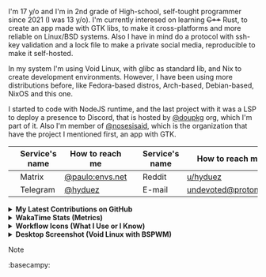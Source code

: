  <p>I'm 17 y/o and I'm in 2nd grade of High-school, self-tought programmer since 2021 (I was 13 y/o). I'm currently interesed on learning <s>C++</s> Rust, to create an app made with GTK libs, to make it cross-platforms and more reliable on Linux/BSD systems. Also I have in mind do a protocol with ssh-key validation and a lock file to make a private social media, reproducible to make it self-hosted.</p>
 <p>In my system I'm using Void Linux, with glibc as standard lib, and Nix to create development environments. However, I have been using more distributions before, like Fedora-based distros, Arch-based, Debian-based, NixOS and this one.</p>
 <p>I started to code with NodeJS runtime, and the last project with it was a LSP to deploy a presence to Discord, that is hosted by <a href="https://github.com/doupkg">@doupkg</a> org, which I'm part of it. Also I'm member of <a href="https://github.com/nosesisaid">@nosesisaid</a>, which is the organization that have the project I mentioned first, an app with GTK.</p>
  
| | Service's name | How to reach me | | Service's name | How to reach me | |
| ------------- | ------------- | ------------- | ------------- | ------------- | ------------- | ------------- |
| | Matrix | [@paulo:envs.net](https://matrix.to/#/@paulo:envs.net) | | Reddit | [u/hyduez](https://reddit.com/u/hyduez) | |
| | Telegram  | [@hyduez](https://hyduez.t.me/) | | E-mail | [undevoted@proton.me](mailto:undevoted@proton.me) | |


<details>
  <summary><b>My Latest Contributions on GitHub</b></summary>
  <br />
  
<!--START_SECTION:activity-->
- 🍱 Pushed [3 commits](https://github.com/hyduez/dotfiles/tree/refs/heads/void-linux) in [hyduez/dotfiles](https://github.com/hyduez/dotfiles)
- 🗑️ Deleted [master](https://github.com/hyduez/dotfiles/tree/master) branch in [hyduez/dotfiles](https://github.com/hyduez/dotfiles)
- 🗑️ Deleted [main](https://github.com/hyduez/dotfiles/tree/main) branch in [hyduez/dotfiles](https://github.com/hyduez/dotfiles)
- ⭐ Added a star to [OIEC/Banco-de-Pruebas](https://github.com/OIEC/Banco-de-Pruebas)
- 🍱 Pushed [chore: minor changes](https://github.com/hyduez/dotfiles/commit/de4ff6b83ce9d85ca0f563d8e2f30970815c8034) in [hyduez/dotfiles](https://github.com/hyduez/dotfiles)
<!--END_SECTION:activity-->

</details>

<details>
  <summary><b>WakaTime Stats (Metrics)</b></summary>
  <br />
  
  <!--START_SECTION:waka-->
**I'm a Night 🦉** 

```text
🌞 Morning                9 commits           ⣿⣿⣀⣀⣀⣀⣀⣀⣀⣀⣀⣀⣀⣀⣀⣀⣀⣀⣀⣀⣀⣀⣀⣀⣀   06.92 % 
🌆 Daytime                42 commits          ⣿⣿⣿⣿⣿⣿⣿⣿⣀⣀⣀⣀⣀⣀⣀⣀⣀⣀⣀⣀⣀⣀⣀⣀⣀   32.31 % 
🌃 Evening                57 commits          ⣿⣿⣿⣿⣿⣿⣿⣿⣿⣿⣿⣀⣀⣀⣀⣀⣀⣀⣀⣀⣀⣀⣀⣀⣀   43.85 % 
🌙 Night                  22 commits          ⣿⣿⣿⣿⣀⣀⣀⣀⣀⣀⣀⣀⣀⣀⣀⣀⣀⣀⣀⣀⣀⣀⣀⣀⣀   16.92 % 
```


📊 **This Week I Spent My Time On** 

```text
🕑︎ Time Zone: America/Guayaquil

💬 Programming Languages: 
C++                      1 hr 34 mins        ⣿⣿⣿⣿⣿⣿⣿⣿⣀⣀⣀⣀⣀⣀⣀⣀⣀⣀⣀⣀⣀⣀⣀⣀⣀   31.28 % 
conf                     1 hr 6 mins         ⣿⣿⣿⣿⣿⣿⣀⣀⣀⣀⣀⣀⣀⣀⣀⣀⣀⣀⣀⣀⣀⣀⣀⣀⣀   22.22 % 
Markdown                 51 mins             ⣿⣿⣿⣿⣀⣀⣀⣀⣀⣀⣀⣀⣀⣀⣀⣀⣀⣀⣀⣀⣀⣀⣀⣀⣀   17.12 % 
sh                       31 mins             ⣿⣿⣿⣀⣀⣀⣀⣀⣀⣀⣀⣀⣀⣀⣀⣀⣀⣀⣀⣀⣀⣀⣀⣀⣀   10.48 % 
Other                    29 mins             ⣿⣿⣀⣀⣀⣀⣀⣀⣀⣀⣀⣀⣀⣀⣀⣀⣀⣀⣀⣀⣀⣀⣀⣀⣀   09.84 % 

🔥 Editors: 
Neovim                   5 hrs               ⣿⣿⣿⣿⣿⣿⣿⣿⣿⣿⣿⣿⣿⣿⣿⣿⣿⣿⣿⣿⣿⣿⣿⣿⣿   100.00 % 

🐱‍💻 Projects: 
paulov                   2 hrs 32 mins       ⣿⣿⣿⣿⣿⣿⣿⣿⣿⣿⣿⣿⣿⣀⣀⣀⣀⣀⣀⣀⣀⣀⣀⣀⣀   50.56 % 
kattis-dot-com           2 hrs 5 mins        ⣿⣿⣿⣿⣿⣿⣿⣿⣿⣿⣀⣀⣀⣀⣀⣀⣀⣀⣀⣀⣀⣀⣀⣀⣀   41.63 % 
oiec-roadmap             23 mins             ⣿⣿⣀⣀⣀⣀⣀⣀⣀⣀⣀⣀⣀⣀⣀⣀⣀⣀⣀⣀⣀⣀⣀⣀⣀   07.70 % 
Unknown Project          0 secs              ⣀⣀⣀⣀⣀⣀⣀⣀⣀⣀⣀⣀⣀⣀⣀⣀⣀⣀⣀⣀⣀⣀⣀⣀⣀   00.10 % 

💻 Operating System: 
Linux                    5 hrs               ⣿⣿⣿⣿⣿⣿⣿⣿⣿⣿⣿⣿⣿⣿⣿⣿⣿⣿⣿⣿⣿⣿⣿⣿⣿   100.00 % 
```


<!--END_SECTION:waka-->

<p align="center">
  <img height=150 src="https://github-readme-stats.vercel.app/api?username=hyduez&rank_icon=github" />
  <img height=150 src="https://github-readme-stats.vercel.app/api/top-langs?username=hyduez&layout=compact&langs_count=8&card_width=320" />
</p>
<hr />
<p align="center">
  <img height=300 align="center" src="https://github-readme-stats.vercel.app/api/wakatime?username=hyduez&layout=compact" />
</p>
</details>

<details>
  <summary><b>Workflow Icons (What I Use or I Know)</b></summary>
  <br />
  <img src="https://go-skill-icons.vercel.app/api/icons?i=bash,bun,codeberg,css,dailydev,devto,discord,git,gitea,github,githubactions,githubpages,gtk,html,huggingface,i3,javascript,json,kitty,lazyvim,librewolf,linux,markdown,mongodb,nextjs,nixos,nodejs,opensource,proton,reddit,rust,tailwindcss,telegram,typescript,vercel,vim,x,yaml,yarn" alt="skills" />
</details>

<details>
  <summary><b>Desktop Screenshot (Void Linux with BSPWM)</b></summary>
  <br />
  <p>Here are my dotfiles: <a href="https://github.com/hyduez/dotfiles">git@github.com:hyduez/dotfiles</a>. bspwm, polybar, rofi, picom and nothing else :)</p>
  <img src="https://envs.sh/7tI.png" alt="screenshot" width="80%" />
</details>

> [!NOTE]
>  :basecampy:
